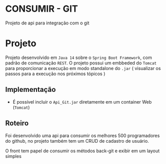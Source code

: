 # CONSUMIR - GIT

Projeto de api para integração com o git

# Projeto

Projeto desenvolvido em `Java 14` sobre o `Spring Boot Framework`, com padrão
de comunicação `REST`. O projeto possui um embbeded do `Tomcat` para
proporcionar a execução em modo standalone do `.jar` ( visualizar os passos para a execução 
nos próximos tópicos )

## Implementação

- É possível incluir o `Api_Git.jar` diretamente em um container Web (`Tomcat`)

## Roteiro
Foi desenvolvido uma api para consumir os melhores 500 programadores do github, no projeto também tem um CRUD de cadastro de usuário.

O front tem papel de consumir os métodos back-git e exibir em um layout simples
